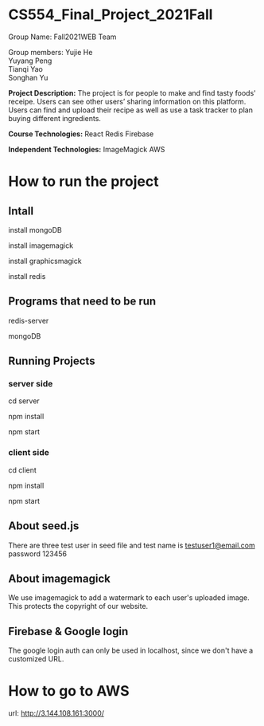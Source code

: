 # CS554_Final_Project_2021Fall


Group Name: Fall2021WEB Team

Group members: 
Yujie He		
Yuyang Peng		
Tianqi Yao		
Songhan Yu      	           

**Project​​ Description:**
The project is for people to make and find tasty foods' receipe. Users can see other users’ sharing information on this platform. Users can find and upload their recipe as well as use a task tracker to plan buying different ingredients.


**Course Technologies:**
React
Redis
Firebase

**Independent Technologies:**
ImageMagick 
AWS



# How to run the project

## Intall

install mongoDB

install imagemagick

install graphicsmagick

install redis

## Programs that need to be run

redis-server

mongoDB

## Running Projects

### server side

cd server

npm install

npm start

### client side

cd client

npm install

npm start

## About seed.js
There are three test user in seed file and 
test name is testuser1@email.com  password 123456

## About imagemagick
We use imagemagick to add a watermark to each user's uploaded image. This protects the copyright of our website.

## Firebase & Google login
The google login auth can only be used in localhost, since we don't have a customized URL.

# How to go to AWS
url: http://3.144.108.161:3000/




